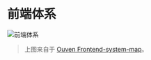 # 前端体系

![前端体系](https://raw.githubusercontent.com/ouvens/frontend-system-map/master/%E5%89%8D%E7%AB%AF%E4%BD%93%E7%B3%BB-%E6%B8%85%E6%99%B0.jpg)

> 上图来自于 [Ouven Frontend-system-map](https://github.com/ouvens/frontend-system-map)。
